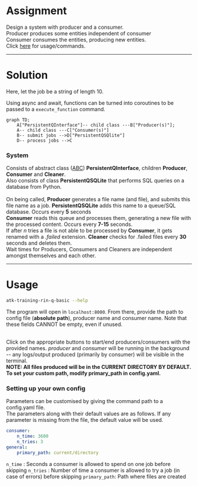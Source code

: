 <h1>Assignment</h1>
Design a system with producer and a consumer.<br>
Producer produces some entities independent of consumer<br>
Consumer consumes the entities, producing new entities.<br>
Click <a href="#usage">here</a> for usage/commands.
<hr>
<h1>Solution</h1>
Here, let the job be a string of length 10.<br>

Using async and await, functions can be turned into coroutines to be passed to a ```execute_function``` command.

```mermaid
graph TD;
    A["PersistentQInterface"]-- child class ---B["Producer(s)"];
    A-- child class ---C["Consumer(s)"]
    B-- submit jobs -->D["PersistentQSQlite"]
    D-- process jobs -->C
```


<h3>System</h3>
<p>
Consists of abstract class (<a href="https://docs.python.org/3/library/abc.html">ABC</a>) <b>PersistentQInterface</b>, children <b>Producer</b>, <b>Consumer</b> and <b>Cleaner</b>.<br>
Also consists of class <b>PersistentQSQLite</b> that performs SQL queries on a database from Python.<br>
<br>
On being called, <b>Producer</b> generates a file name (and file), and submits this file name as a job. <b>PersistentQSQLite</b> adds this name to a queue/SQL database. Occurs every <b>5</b> seconds<br>
<b>Consumer</b> reads this queue and processes them, generating a new file with the processed content. Occurs every <b>7-15</b> seconds.<br>
If after <i>n</i> tries a file is not able to be processed by <b>Consumer</b>, it gets renamed with a <i>.failed</i> extension. <b> Cleaner</b> checks for .failed files every <b>30</b> seconds and deletes them.<br>
Wait times for Producers, Consumers and Cleaners are independent amongst themselves and each other.
</p>
<hr>
<h1 id="usage">Usage</h1>

```bash
atk-training-rin-q-basic --help
```

The program will open in ```localhost:8000```. From there, provide the path to config file (<b>absolute path</b>),
producer name and consumer name. Note that these fields CANNOT be empty, even if unused.<br><br>

Click on the appropriate buttons to start/end producers/consumers with the provided names.
<i>producer</i> and <i>consumer</i> will be running in the background -- any logs/output produced (primarily by
consumer) will be visible in the terminal. <br>
<b>NOTE: All files produced will be in the CURRENT DIRECTORY BY DEFAULT. To set your custom path, modify primary_path in
config.yaml.</b>

<h3> Setting up your own config</h3>
Parameters can be customised by giving the command path to a config.yaml file.<br>
The parameters along with their default values are as follows. If any parameter is missing from the file, the default value will be used.

```yaml
consumer:
    n_time: 3600
    n_tries: 3
general:
    primary_path: current/directory
```
```n_time``` : Seconds a consumer is allowed to spend on one job before skipping
```n_tries``` : Number of time a consumer is allowed to try a job (in case of errors) before skipping
```primary_path```: Path where files are created
